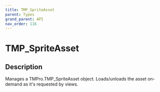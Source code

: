 ```yaml
---
title: TMP_SpriteAsset
parent: Types
grand_parent: API
nav_order: 116
---
```


# TMP_SpriteAsset

## Description

Manages a TMPro.TMP_SpriteAsset object. Loads/unloads the asset on-demand as it's requested by views.

